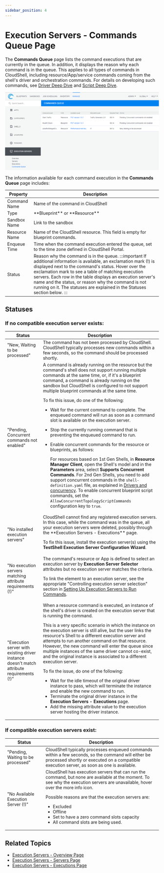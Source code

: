 ```yaml
---
sidebar_position: 4
---
```


# Execution Servers - Commands Queue Page

The **Commands Queue** page lists the command executions that are currently in the queue. In addition, it displays the reason why each command is in the queue. This applies to all types of commands in CloudShell, including resource/App/service commands coming from the shell's driver and orchestration commands. For details on developing such commands, see [Driver Deep Dive](../../../devguide/developing-shells/driver-deep-dive.md) and [Script Deep Dive](../../../devguide/develop-orch-scripts/script-deep-dive.md).

![](/Images/CloudShell-Portal/Manage/ExecutionServersCommandsQueue.png)

The information available for each command execution in the **Commands Queue** page includes:

<table>
    <thead>
        <th>Property</th>
        <th>Description</th>
    </thead>
    <tbody>
        <tr>
            <td>Command Name</td>
            <td>Name of the command in CloudShell</td>
        </tr>
        <tr>
            <td>Type</td>
            <td>**Blueprint** or **Resource**</td>
        </tr>
        <tr>
            <td>Sandbox Name</td>
            <td>Link to the sandbox</td>
        </tr>
        <tr>
            <td>Resource Name</td>
            <td>Name of the CloudShell resource. This field is empty for blueprint commands.</td>
        </tr>
        <tr>
            <td>Enqueue Time</td>
            <td>Time when the command execution entered the queue, set to the time zone defined in CloudShell Portal.</td>
        </tr>
        <tr>
            <td>Status</td>
            <td>
            Reason why the command is in the queue.
:::important
If additional information is available, an exclamation mark (!) is displayed next to the command's status. Hover over the exclamation mark to see a table of matching execution servers. Each row in the table displays an execution server's name and the status, or reason why the command is not running on it. The statuses are explained in the Statuses section below.
:::
            </td>
        </tr>
    </tbody>
</table>

## Statuses

### If no compatible execution server exists:

<table>
    <thead>
        <th>Status</th>
        <th>Description</th>
    </thead>
    <tbody>
        <tr>
            <td>"New, Waiting to be processed"</td>
            <td>The command has not been processed by CloudShell. CloudShell typically processes new commands within a few seconds, so the command should be processed shortly.</td>
        </tr>
        <tr>
            <td>"Pending, Concurrent commands not enabled"</td>
            <td>
            A command is already running on the resource but the command's shell does not support running multiple commands at the same time, or, if it's a blueprint command, a command is already running on the sandbox but CloudShell is configured to not support multiple blueprint commands at the same time.

To fix this issue, do one of the following:

- Wait for the current command to complete. The enqueued command will run as soon as a command slot is available on the execution server.
- Stop the currently running command that is preventing the enqueued command to run.
- Enable concurrent commands for the resource or blueprints, as follows:
    
    For resources based on 1st Gen Shells, in **Resource Manager Client**, open the Shell's model and in the **Parameters** area, select **Supports Concurrent Commands**. For 2nd Gen Shells, you need to add support concurrent commands in the `shell-definition.yaml` file, as explained in [Drivers and concurrency](https://help.quali.com/Online%20Help/0.0/Portal/Content/DevGuide/Shells/Driver-Deep-Dive.htm#drivers-and-concurrency). To enable concurrent blueprint script commands, set the `AllowConcurrentTopologyScriptCommands` configuration key to `true`.
</td>
        </tr>
        <tr>
            <td>"No installed execution servers"</td>
            <td>
            CloudShell cannot find any registered execution servers. In this case, while the command was in the queue, all your execution servers were deleted, possibly through the **Execution Servers - Executions** page.

To fix this issue, install the execution server(s) using the **TestShell Execution Server Configuration Wizard**.
            </td>
        </tr>
        <tr>
            <td>"No execution servers matching attribute requirements (!)"</td>
            <td>
            The command's resource or App is defined to select an execution server by **Execution Server Selector** attributes but no execution server matches the criteria.

To link the element to an execution server, see the appropriate "Controlling execution server selection" section in [Setting Up Execution Servers to Run Commands](../../cloudshell-execution-server-configurations/setting-up-execution-servers-to-run-commands.md).
            </td>
        </tr>
        <tr>
            <td>"Execution server with existing driver instance doesn't match attribute requirements (!)"</td>
            <td>
            When a resource command is executed, an instance of the shell's driver is created on the execution server that is running the command.

This is a very specific scenario in which the instance on the execution server is still alive, but the user links the resource's Shell to a different execution server and attempts to run another command on that resource. However, the new command will enter the queue since multiple instances of the same driver cannot co-exist, and the original instance is associated to a different execution server.

To fix the issue, do one of the following:

- Wait for the idle timeout of the original driver instance to pass, which will terminate the instance and enable the new command to run.
- Terminate the original driver instance in the **Execution Servers - Executions** page.
- Add the missing attribute value to the execution server hosting the driver instance.
</td>
        </tr>
    </tbody>
</table>

### If compatible execution servers exist:

<table>
    <thead>
        <th>Status</th>
        <th>Description</th>
    </thead>
    <tbody>
        <tr>
            <td>"Pending, Waiting to be processed"</td>
            <td>CloudShell typically processes enqueued commands within a few seconds, so the command will either be processed shortly or executed on a compatible execution server, as soon as one is available.</td>
        </tr>
        <tr>
            <td>"No Available Execution Server (!)"</td>
            <td>
            CloudShell has execution servers that can run the command, but none are available at the moment. To see why the execution servers are unavailable, hover over the more info icon.

Possible reasons are that the execution servers are:

- Excluded
- Offline
- Set to have a zero command slots capacity
- All command slots are being used.
</td>
        </tr>
    </tbody>
</table>

## Related Topics

- [Execution Servers - Overview Page](../managing-execution-servers/execution-servers-overview-page.md)
- [Execution Servers - Servers Page](../managing-execution-servers/execution-servers-servers-page.md)
- [Execution Servers - Executions Page](../managing-execution-servers/execution-servers-executions-page.md)
